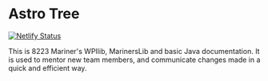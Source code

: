 # Astro Tree

[![Netlify Status](https://api.netlify.com/api/v1/badges/d3ecfbab-5dd2-43aa-b387-20555b0f714d/deploy-status)](https://app.netlify.com/sites/mariners-tree/deploys)

This is 8223 Mariner's WPIlib, MarinersLib and basic Java documentation. It is used to mentor new team members, and communicate changes made in a quick and efficient way.
